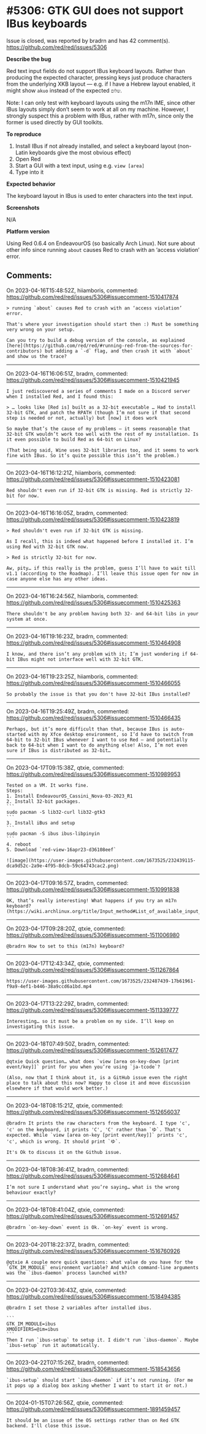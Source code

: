 
#5306: GTK GUI does not support IBus keyboards
================================================================================
Issue is closed, was reported by bradrn and has 42 comment(s).
<https://github.com/red/red/issues/5306>

**Describe the bug**

Red text input fields do not support IBus keyboard layouts. Rather than producing the expected character, pressing keys just produce characters from the underlying XKB layout — e.g. if I have a Hebrew layout enabled, it might show `akuo` instead of the expected  `שלום`.

Note: I can only test with keyboard layouts using the m17n IME, since other IBus layouts simply don’t seem to work at all on my machine. However, I strongly suspect this a problem with IBus, rather with m17n, since only the former is used directly by GUI toolkits.

**To reproduce**

1. Install IBus if not already installed, and select a keyboard layout (non-Latin keyboards give the most obvious effect)
2. Open Red
3. Start a GUI with a text input, using e.g. `view [area]`
4. Type into it

**Expected behavior**

The keyboard layout in IBus is used to enter characters into the text input.

**Screenshots**

N/A

**Platform version**

Using Red 0.6.4 on EndeavourOS (so basically Arch Linux). Not sure about other info since running `about` causes Red to crash with an ‘access violation’ error.


Comments:
--------------------------------------------------------------------------------

On 2023-04-16T15:48:52Z, hiiamboris, commented:
<https://github.com/red/red/issues/5306#issuecomment-1510417874>

    > running `about` causes Red to crash with an ‘access violation’ error.
    
    That's where your investigation should start then :) Must be something very wrong on your setup.
    
    Can you try to build a debug version of the console, as explained [here](https://github.com/red/red/#running-red-from-the-sources-for-contributors) but adding a `-d` flag, and then crash it with `about` and show us the trace?

--------------------------------------------------------------------------------

On 2023-04-16T16:06:51Z, bradrn, commented:
<https://github.com/red/red/issues/5306#issuecomment-1510421945>

    I just rediscovered a series of comments I made on a Discord server when I installed Red, and I found this:
    
    > … looks like [Red is] built as a 32-bit executable … Had to install 32-bit GTK, and patch the RPATH (though I’m not sure if that second step is needed or not, actually) but [now] it does work
    
    So maybe that’s the cause of my problems — it seems reasonable that 32-bit GTK wouldn’t work too well with the rest of my installation. Is it even possible to build Red as 64-bit on Linux?
    
    (That being said, Wine uses 32-bit libraries too, and it seems to work fine with IBus. So it’s quite possible this isn’t the problem.)

--------------------------------------------------------------------------------

On 2023-04-16T16:12:21Z, hiiamboris, commented:
<https://github.com/red/red/issues/5306#issuecomment-1510423081>

    Red shouldn't even run if 32-bit GTK is missing. Red is strictly 32-bit for now.

--------------------------------------------------------------------------------

On 2023-04-16T16:16:05Z, bradrn, commented:
<https://github.com/red/red/issues/5306#issuecomment-1510423819>

    > Red shouldn't even run if 32-bit GTK is missing.
    
    As I recall, this is indeed what happened before I installed it. I’m using Red with 32-bit GTK now.
    
    > Red is strictly 32-bit for now.
    
    Aw, pity… if this really is the problem, guess I’ll have to wait till v1.1 (according to the Roadmap). I’ll leave this issue open for now in case anyone else has any other ideas.

--------------------------------------------------------------------------------

On 2023-04-16T16:24:56Z, hiiamboris, commented:
<https://github.com/red/red/issues/5306#issuecomment-1510425363>

    There shouldn't be any problem having both 32- and 64-bit libs in your system at once.

--------------------------------------------------------------------------------

On 2023-04-16T19:16:23Z, bradrn, commented:
<https://github.com/red/red/issues/5306#issuecomment-1510464908>

    I know, and there isn’t any problem with it; I’m just wondering if 64-bit IBus might not interface well with 32-bit GTK.

--------------------------------------------------------------------------------

On 2023-04-16T19:23:25Z, hiiamboris, commented:
<https://github.com/red/red/issues/5306#issuecomment-1510466055>

    So probably the issue is that you don't have 32-bit IBus installed?

--------------------------------------------------------------------------------

On 2023-04-16T19:25:49Z, bradrn, commented:
<https://github.com/red/red/issues/5306#issuecomment-1510466435>

    Perhaps, but it’s more difficult than that, because IBus is auto-started with my Xfce desktop environment, so I’d have to switch from 64-bit to 32-bit IBus whenever I want to use Red — and potentially back to 64-bit when I want to do anything else! Also, I’m not even sure if IBus is distributed as 32-bit…

--------------------------------------------------------------------------------

On 2023-04-17T09:15:38Z, qtxie, commented:
<https://github.com/red/red/issues/5306#issuecomment-1510989953>

    Tested on a VM. It works fine.
    Steps:
    1. Install EndeavourOS_Cassini_Nova-03-2023_R1
    2. Install 32-bit packages.
    ```
    sudo pacman -S lib32-curl lib32-gtk3
    ```
    3. Install iBus and setup
    ```
    sudo pacman -S ibus ibus-libpinyin
    ```
    4. reboot
    5. Download `red-view-16apr23-d36108eef`
    
    ![image](https://user-images.githubusercontent.com/1673525/232439115-dca9d52c-2a9e-4f95-8dcb-59c64743cac2.png)

--------------------------------------------------------------------------------

On 2023-04-17T09:16:57Z, bradrn, commented:
<https://github.com/red/red/issues/5306#issuecomment-1510991838>

    OK, that’s really interesting! What happens if you try an m17n keyboard? (https://wiki.archlinux.org/title/Input_method#List_of_available_input_method_editors)

--------------------------------------------------------------------------------

On 2023-04-17T09:28:20Z, qtxie, commented:
<https://github.com/red/red/issues/5306#issuecomment-1511006980>

    @bradrn How to set to this (m17n) keyboard?

--------------------------------------------------------------------------------

On 2023-04-17T12:43:34Z, qtxie, commented:
<https://github.com/red/red/issues/5306#issuecomment-1511267864>

    
    https://user-images.githubusercontent.com/1673525/232487439-17b61961-f9a9-4ef1-b446-38a9ccd6a1bd.mp4
    

--------------------------------------------------------------------------------

On 2023-04-17T13:22:29Z, bradrn, commented:
<https://github.com/red/red/issues/5306#issuecomment-1511339777>

    Interesting… so it must be a problem on my side. I’ll keep on investigating this issue.

--------------------------------------------------------------------------------

On 2023-04-18T07:49:50Z, bradrn, commented:
<https://github.com/red/red/issues/5306#issuecomment-1512617477>

    @qtxie Quick question… what does `view [area on-key-down [print event/key]]` print for you when you’re using `ja-tcode`?
    
    (Also, now that I think about it, is a GitHub issue even the right place to talk about this now? Happy to close it and move discussion elsewhere if that would work better.)

--------------------------------------------------------------------------------

On 2023-04-18T08:15:21Z, qtxie, commented:
<https://github.com/red/red/issues/5306#issuecomment-1512656037>

    @bradrn It prints the raw characters from the keyboard. I type 'c', 'c' on the keyboard, it prints 'C', 'C' rather than `ゆ`. That's expected. While `view [area on-key [print event/key]]` prints 'c', 'c', which is wrong. It should print `ゆ`.
    
    It's Ok to discuss it on the Github issue.

--------------------------------------------------------------------------------

On 2023-04-18T08:36:41Z, bradrn, commented:
<https://github.com/red/red/issues/5306#issuecomment-1512684641>

    I’m not sure I understand what you’re saying… what is the wrong behaviour exactly?

--------------------------------------------------------------------------------

On 2023-04-18T08:41:04Z, qtxie, commented:
<https://github.com/red/red/issues/5306#issuecomment-1512691457>

    @bradrn `on-key-down` event is Ok. `on-key` event is wrong.

--------------------------------------------------------------------------------

On 2023-04-20T18:22:37Z, bradrn, commented:
<https://github.com/red/red/issues/5306#issuecomment-1516760926>

    @qtxie A couple more quick questions: what value do you have for the `GTK_IM_MODULE` environment variable? And which command-line arguments was the `ibus-daemon` process launched with?

--------------------------------------------------------------------------------

On 2023-04-22T03:36:43Z, qtxie, commented:
<https://github.com/red/red/issues/5306#issuecomment-1518494385>

    @bradrn I set those 2 variables after installed ibus.
    
    ```
    GTK_IM_MODULE=ibus
    XMODIFIERS=@im=ibus
    ```
    Then I run `ibus-setup` to setup it. I didn't run `ibus-daemon`. Maybe `ibus-setup` run it automatically.

--------------------------------------------------------------------------------

On 2023-04-22T07:15:26Z, bradrn, commented:
<https://github.com/red/red/issues/5306#issuecomment-1518543656>

    `ibus-setup` should start `ibus-daemon` if it’s not running. (For me it pops up a dialog box asking whether I want to start it or not.)

--------------------------------------------------------------------------------

On 2024-01-15T07:26:56Z, qtxie, commented:
<https://github.com/red/red/issues/5306#issuecomment-1891459457>

    It should be an issue of the OS settings rather than on Red GTK backend. I'll close this issue.

